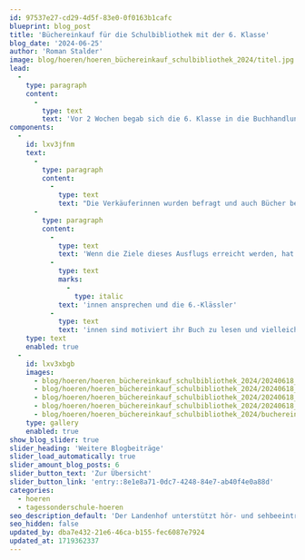 ```yaml
---
id: 97537e27-cd29-4d5f-83e0-0f0163b1cafc
blueprint: blog_post
title: 'Büchereinkauf für die Schulbibliothek mit der 6. Klasse'
blog_date: '2024-06-25'
author: 'Roman Stalder'
image: blog/hoeren/hoeren_büchereinkauf_schulbibliothek_2024/titel.jpg
lead:
  -
    type: paragraph
    content:
      -
        type: text
        text: 'Vor 2 Wochen begab sich die 6. Klasse in die Buchhandlung am Aarauer Bahnhof. Alle Schüler*innen durften stöbern und blättern, schauen und Klappentexte lesen, um schliesslich ein Buch auszuwählen.'
components:
  -
    id: lxv3jfnm
    text:
      -
        type: paragraph
        content:
          -
            type: text
            text: "Die Verkäuferinnen wurden befragt und auch Bücher bestellt, die nicht am Lager waren. Manche wussten genau, welches Thema sie interessiert. Die gewählten Bücher wurden von der Schulbibliothek gekauft und können dort ausgeliehen werden. Zuerst aber dürfen die Schüler*innen ihr ausgewähltes Buch lesen.\_"
      -
        type: paragraph
        content:
          -
            type: text
            text: 'Wenn die Ziele dieses Ausflugs erreicht werden, hat die Bibliothek neue Bücher, die viele Schüler'
          -
            type: text
            marks:
              -
                type: italic
            text: 'innen ansprechen und die 6.-Klässler'
          -
            type: text
            text: 'innen sind motiviert ihr Buch zu lesen und vielleicht gar den Zauber eines guten Buchs zu entdecken.'
    type: text
    enabled: true
  -
    id: lxv3xbgb
    images:
      - blog/hoeren/hoeren_büchereinkauf_schulbibliothek_2024/20240618_084845.jpg
      - blog/hoeren/hoeren_büchereinkauf_schulbibliothek_2024/20240618_084916.jpg
      - blog/hoeren/hoeren_büchereinkauf_schulbibliothek_2024/20240618_085013.jpg
      - blog/hoeren/hoeren_büchereinkauf_schulbibliothek_2024/20240618_085130.jpg
      - blog/hoeren/hoeren_büchereinkauf_schulbibliothek_2024/buchereinkauf-24.jpg
    type: gallery
    enabled: true
show_blog_slider: true
slider_heading: 'Weitere Blogbeiträge'
slider_load_automatically: true
slider_amount_blog_posts: 6
slider_button_text: 'Zur Übersicht'
slider_button_link: 'entry::8e1e8a71-0dc7-4248-84e7-ab40f4e0a88d'
categories:
  - hoeren
  - tagessonderschule-hoeren
seo_description_default: 'Der Landenhof unterstützt hör- und sehbeeinträchtigte Kinder & Jugendliche in ihrem selbstbestimmten Leben durch Förderung ihrer Fähigkeiten & Entwicklung'
seo_hidden: false
updated_by: dba7e432-21e6-46ca-b155-fec6087e7924
updated_at: 1719362337
---
```

